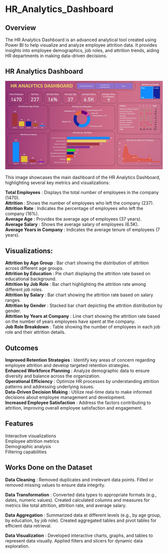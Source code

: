 # HR_Analytics_Dashboard

## Overview
The HR Analytics Dashboard is an advanced analytical tool created using Power BI to help visualize and analyze employee attrition data. It provides insights into employee demographics, job roles, and attrition trends, aiding HR departments in making data-driven decisions.

## HR Analytics Dashboard
![HR Analytics Dashboard](HR_Analytics.png)

This image showcases the main dashboard of the HR Analytics Dashboard, highlighting several key metrics and visualizations:

**Total Employees** : Displays the total number of employees in the company (1470).  
**Attrition** : Shows the number of employees who left the company (237).  
**Attrition Rate** : Indicates the percentage of employees who left the company (16%).  
**Average Age** : Provides the average age of employees (37 years).  
**Average Salary** : Shows the average salary of employees (6.5K).  
**Average Years in Company** : Indicates the average tenure of employees (7 years). 

## Visualizations:
**Attrition by Age Group** : Bar chart showing the distribution of attrition across different age groups.  
**Attrition by Education** : Pie chart displaying the attrition rate based on educational background.  
**Attrition by Job Role** : Bar chart highlighting the attrition rate among different job roles.  
**Attrition by Salary** : Bar chart showing the attrition rate based on salary ranges.  
**Attrition by Gender** : Stacked bar chart depicting the attrition distribution by gender.  
**Attrition by Years at Company** : Line chart showing the attrition rate based on the number of years employees have spent at the company.  
**Job Role Breakdown** : Table showing the number of employees in each job role and their attrition details.  

## Outcomes
**Improved Retention Strategies** : Identify key areas of concern regarding employee attrition and develop targeted retention strategies.  
**Enhanced Workforce Planning** : Analyze demographic data to ensure diversity and balance across the organization.  
**Operational Efficiency** : Optimize HR processes by understanding attrition patterns and addressing underlying issues.  
**Data-Driven Decision Making** : Utilize real-time data to make informed decisions about employee management and development.  
**Increased Employee Satisfaction** : Address the factors contributing to attrition, improving overall employee satisfaction and engagement.  

## Features
Interactive visualizations  
Employee attrition metrics  
Demographic analysis  
Filtering capabilities  

## Works Done on the Dataset
**Data Cleaning** :
Removed duplicates and irrelevant data points.
Filled or removed missing values to ensure data integrity.

**Data Transformation** :
Converted data types to appropriate formats (e.g., dates, numeric values).
Created calculated columns and measures for metrics like total attrition, attrition rate, and average salary.

**Data Aggregation** :
Summarized data at different levels (e.g., by age group, by education, by job role).
Created aggregated tables and pivot tables for efficient data retrieval.

**Data Visualization** :
Developed interactive charts, graphs, and tables to represent data visually.
Applied filters and slicers for dynamic data exploration.
